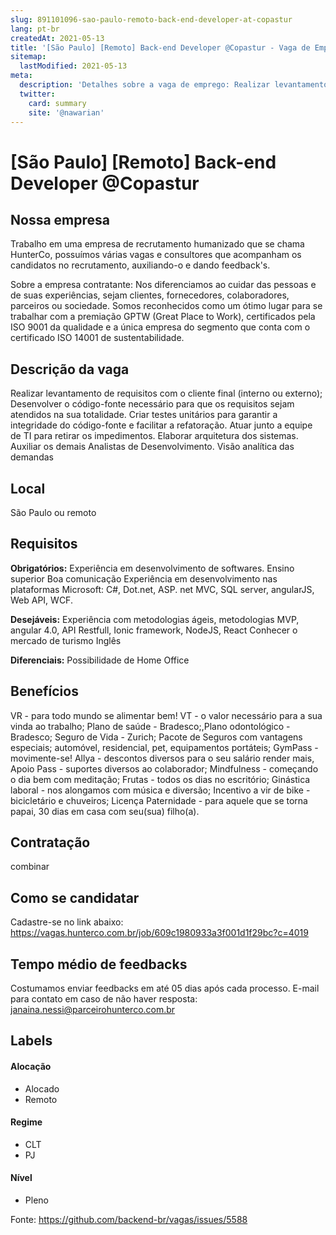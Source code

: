 ```yaml
---
slug: 891101096-sao-paulo-remoto-back-end-developer-at-copastur
lang: pt-br
createdAt: 2021-05-13
title: '[São Paulo] [Remoto] Back-end Developer @Copastur - Vaga de Emprego'
sitemap:
  lastModified: 2021-05-13
meta:
  description: 'Detalhes sobre a vaga de emprego: Realizar levantamento de requisitos com o cliente final (interno ou externo); Desenvolver o código-fonte necessário para que os requisitos sejam atendidos na sua totalidade. Criar testes unitários para garantir a integridade do código-fonte e facilitar a refatoração. Atuar junto a equipe de TI para retirar os impedimentos. Elaborar arquitetura dos sistemas. Auxiliar os demais Analistas de Desenvolvimento. Visão analítica das demandas'
  twitter:
    card: summary
    site: '@nawarian'
---
```


# [São Paulo] [Remoto] Back-end Developer @Copastur

## Nossa empresa

Trabalho em uma empresa de recrutamento humanizado que se chama HunterCo, possuímos várias vagas e consultores que acompanham os candidatos no recrutamento, auxiliando-o e dando feedback's.

Sobre a empresa contratante:
Nos diferenciamos ao cuidar das pessoas e de suas experiências, sejam clientes, fornecedores, colaboradores, parceiros ou sociedade.
Somos reconhecidos como um ótimo lugar para se trabalhar com a premiação GPTW (Great Place to Work), certificados pela ISO 9001 da qualidade e a única empresa do segmento que conta com o certificado ISO 14001 de sustentabilidade.

## Descrição da vaga
Realizar levantamento de requisitos com o cliente final (interno ou externo);
Desenvolver o código-fonte necessário para que os requisitos sejam atendidos na sua totalidade.
Criar testes unitários para garantir a integridade do código-fonte e facilitar a refatoração.
Atuar junto a equipe de TI para retirar os impedimentos.
Elaborar arquitetura dos sistemas.
Auxiliar os demais Analistas de Desenvolvimento.
Visão analítica das demandas

## Local

São Paulo ou remoto

## Requisitos

**Obrigatórios:**
Experiência em desenvolvimento de softwares.
Ensino superior
Boa comunicação
Experiência em desenvolvimento nas plataformas Microsoft: C#, Dot.net, ASP. net MVC, SQL server, angularJS, Web API, WCF.

**Desejáveis:**
Experiência com metodologias ágeis, metodologias MVP, angular 4.0, API Restfull, Ionic framework, NodeJS, React
Conhecer o mercado de turismo
Inglês

**Diferenciais:**
Possibilidade de Home Office

## Benefícios
VR - para todo mundo se alimentar bem!
VT - o valor necessário para a sua vinda ao trabalho;
Plano de saúde - Bradesco;,Plano odontológico - Bradesco;
Seguro de Vida - Zurich;
Pacote de Seguros com vantagens especiais; automóvel, residencial, pet, equipamentos portáteis;
GymPass - movimente-se!
Allya - descontos diversos para o seu salário render mais,
Apoio Pass - suportes diversos ao colaborador;
Mindfulness - começando o dia bem com meditação;
Frutas - todos os dias no escritório;
Ginástica laboral - nos alongamos com música e diversão;
Incentivo a vir de bike - bicicletário e chuveiros;
Licença Paternidade - para aquele que se torna papai, 30 dias em casa com seu(sua) filho(a).

## Contratação

combinar

## Como se candidatar
Cadastre-se no link abaixo:
https://vagas.hunterco.com.br/job/609c1980933a3f001d1f29bc?c=4019

## Tempo médio de feedbacks

Costumamos enviar feedbacks em até 05 dias após cada processo.
E-mail para contato em caso de não haver resposta: janaina.nessi@parceirohunterco.com.br

## Labels

#### Alocação
- Alocado
- Remoto

#### Regime
- CLT
- PJ

#### Nível
- Pleno




Fonte: https://github.com/backend-br/vagas/issues/5588